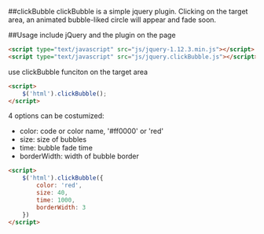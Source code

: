 ##clickBubble
clickBubble is a simple jquery plugin.
Clicking on the target area, an animated bubble-liked circle will appear and fade soon.

##Usage
include jQuery and the plugin on the page

```html
<script type="text/javascript" src="js/jquery-1.12.3.min.js"></script>
<script type="text/javascript" src="js/jquery.clickBubble.js"></script>
```

use clickBubble funciton on the target area

```html
<script>
	$('html').clickBubble();
</script>
```

4 options can be costumized:

* color: code or color name, '#ff0000' or 'red'
* size: size of bubbles
* time: bubble fade time
* borderWidth: width of bubble border

```html
<script>
	$('html').clickBubble({
		color: 'red',
		size: 40,
		time: 1000,
		borderWidth: 3
	})
</script>
```
